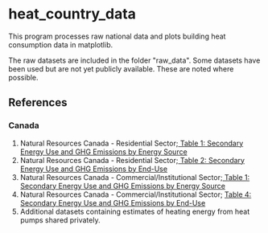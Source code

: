 # heat_country_data

This program processes raw national data and plots building heat consumption data in matplotlib.

The raw datasets are included in the folder "raw_data". Some datasets have been used but are not yet publicly available. These are noted where possible.

## References

### Canada

1. Natural Resources Canada - Residential Sector;[ Table 1: Secondary Energy Use and GHG Emissions by Energy Source]()
2. Natural Resources Canada - Residential Sector;[ Table 2: Secondary Energy Use and GHG Emissions by End-Use](https://oee.nrcan.gc.ca/corporate/statistics/neud/dpa/showTable.cfm?type=CP&sector=res&juris=ca&rn=2&page=0)
3. Natural Resources Canada - Commercial/Institutional Sector;[ Table 1: Secondary Energy Use and GHG Emissions by Energy Source](https://oee.nrcan.gc.ca/corporate/statistics/neud/dpa/showTable.cfm?type=CP&sector=com&juris=ca&rn=1&page=0)
4. Natural Resources Canada - Commercial/Institutional Sector; [Table 4: Secondary Energy Use and GHG Emissions by End-Use](https://oee.nrcan.gc.ca/corporate/statistics/neud/dpa/showTable.cfm?type=CP&sector=com&juris=ca&rn=4&page=0)
5. Additional datasets containing estimates of heating energy from heat pumps shared privately.
